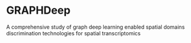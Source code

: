# GRAPHDeep
A comprehensive study of graph deep learning enabled spatial domains discrimination technologies for spatial transcriptomics
